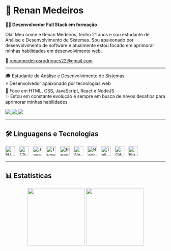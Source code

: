 # 👋 Renan Medeiros

**👨‍💻 Desenvolvedor Full Stack em formação**

Olá! Meu nome é Renan Medeiros, tenho 21 anos e sou estudante de Análise e Desenvolvimento de Sistemas. Sou apaixonado por desenvolvimento de software e atualmente estou focado em aprimorar minhas habilidades em desenvolvimento web.

📧 [renanmedeirosrodrigues22@gmail.com](mailto:renanmedeirosrodrigues22@gmail.com)

---

🎓 Estudante de Análise e Desenvolvimento de Sistemas<br>
⚡ Desenvolvedor apaixonado por tecnologias web<br>
🎯 Foco em HTML, CSS, JavaScript, React e NodeJS<br>
✨ Estou em constante evolução e sempre em busca de novos desafios para aprimorar minhas habilidades

<div>
  <a href="https://www.linkedin.com/in/renan-medeiros-rodrigues/" target="_blank">
    <img src="https://img.shields.io/badge/LinkedIn-0077B5?style=for-the-badge&logo=linkedin&logoColor=white" target="_blank">
  </a>
  <a href="mailto:renanmedeirosrodrigues22@gmail.com" target="_blank">
    <img src="https://img.shields.io/badge/Gmail-D14836?style=for-the-badge&logo=gmail&logoColor=white" target="_blank">
  </a>
  <a href="https://github.com/renan-medeiros-rodrigues" target="_blank">
    <img src="https://img.shields.io/badge/GitHub-100000?style=for-the-badge&logo=github&logoColor=white" target="_blank">
  </a>
</div>

---

## 🛠️ Linguagens e Tecnologias

<img align="left" alt="HTML" title="HTML" width="30px" style="padding-right: 10px;" src="https://cdn.jsdelivr.net/gh/devicons/devicon@latest/icons/html5/html5-original.svg" />
<img align="left" alt="CSS" title="CSS" width="30px" style="padding-right: 10px;" src="https://cdn.jsdelivr.net/gh/devicons/devicon@latest/icons/css3/css3-original.svg" />
<img align="left" alt="JavaScript" title="JavaScript" width="30px" style="padding-right: 10px;" src="https://cdn.jsdelivr.net/gh/devicons/devicon@latest/icons/javascript/javascript-original.svg" />
<img align="left" alt="TypeScript" title="TypeScript" width="30px" style="padding-right: 10px;" src="https://cdn.jsdelivr.net/gh/devicons/devicon@latest/icons/typescript/typescript-original.svg" />
<img align="left" alt="React" title="React" width="30px" style="padding-right: 10px;" src="https://cdn.jsdelivr.net/gh/devicons/devicon@latest/icons/react/react-original.svg" />
<img align="left" alt="Next.js" title="Next.js" width="30px" style="padding-right: 10px;" src="https://cdn.jsdelivr.net/gh/devicons/devicon@latest/icons/nextjs/nextjs-original.svg" />
<img align="left" alt="Bootstrap" title="Bootstrap" width="30px" style="padding-right: 10px;" src="https://cdn.jsdelivr.net/gh/devicons/devicon@latest/icons/bootstrap/bootstrap-original.svg" />
<img align="left" alt="Tailwind" title="Tailwind" width="30px" style="padding-right: 10px;" src="https://cdn.jsdelivr.net/gh/devicons/devicon@latest/icons/tailwindcss/tailwindcss-original.svg" />
<img align="left" alt="Git" title="Git" width="30px" style="padding-right: 10px;" src="https://cdn.jsdelivr.net/gh/devicons/devicon@latest/icons/git/git-original.svg" />
<img align="left" alt="NodeJS" title="Node.JS" width="30px" style="padding-right: 10px;" src="https://cdn.jsdelivr.net/gh/devicons/devicon@latest/icons/nodejs/nodejs-plain-wordmark.svg" />

<br><br>

---

## 📊 Estatísticas

<div align="center">
  <img height="180em" src="https://github-readme-stats.vercel.app/api?username=renan-medeiros-rodrigues&show_icons=true&theme=dark&include_all_commits=true&locale=pt-br" />
  <img height="180em" src="https://github-readme-stats.vercel.app/api/top-langs/?username=renan-medeiros-rodrigues&theme=dark&layout=compact&custom_title=Tecnologias&langs_count=9" />
</div>
